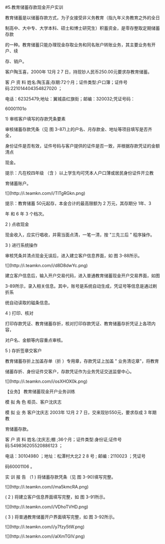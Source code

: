 #5.教育储蓄存款现金开户实训
<p>教育储蓄是以储蓄存款方式，为子女接受非义务教育（指九年义务教育之外的全日 </p>
<p>制高中、大中专、大学本科、硕士和博士研究生）积蓄资金，是零存整取定期储蓄存款 </p>
<p>的一种。教育储蓄只能办理现金存取业务和同名账户转账业务，其主要业务有开户、续 </p>
<p>存、销户。 </p>
<p> 客户陶玉喜，2000年 12月 2 7 日，持现钞人民币250.00元要求存教育储蓄。 </p>
<p> 客 户 资 料 姓名:陶玉喜;存期:72个月；证件类型:户口簿；证件号码:221014404354827020 ； </p>
<p> 电话：62325479;地址：翼城县红旗街；邮编：320032;凭证号码： </p>
<p> 60001101o </p>
<p> 1) 审核客户填写的存款凭条要素 </p>
<p> 审核储蓄存款凭条（见 图 3-87)上的户名、月存款金、地址等项目填写是否齐全， </p>
<p>身份证件是否有效，证件号码与客户提供的证件是否一致，并根据存款凭证的金额清点 </p>
<p>现金。 </p>
<p> 提示：凡在校四年级 （含 ）以上学生均可凭本人户口薄或居民身份证件开立教 </p>
<p>育储蓄账户。</p>
<p>![](http://i.teamkn.com/i/TlTgRGkn.png)</p>
<p> 提示：教育储蓄 50元起存，本金合计的最高限额为 2 万元，其存期分 1年、3 </p>
<p>年 和 6 年 3 个档次。 </p>
<p>2 ) 点收现金 </p>
<p> 现金收入，应实行唱收，并需当面点清，一笔一清，按 &quot;三先三后 &quot; 程序操作。 </p>
<p>3 ) 进行系统操作 </p>
<p> 审核凭条并清点现金无误后，进入建立客户信息界面，如 图 3-88所示。 </p>
<p>![](http://i.teamkn.com/i/d8D8dwYc.png)</p>
<p>建立客户信息后，输入开户交易代码，进入普通教育储蓄现金开户交易界面，如图 </p>
<p>3-89所示，录入相关信息。其中，账号是系统自动生成，凭证号等信息是通过刷折系 </p>
<p>统自动读取的磁条信息。 </p>
<p>4 ) 打印、核对 </p>
<p> 打印存款凭证、教育储蓄存折，核对打印存款凭证、教育储蓄存折凭证上各项内容， </p>
<p>对户名、金额等内容重点审核。 </p>
<p>5 ) 存折签章交客户 </p>
<p> 教育储蓄存折上加盖存单（折 ）专用章，存款凭证上加盖 &quot; 业务清讫章&quot;，将教育 </p>
<p>储蓄存折、身份证件交客户，存款凭证作为业务凭证交送监督中心。 </p>
<p>![](http://i.teamkn.com/i/osXHOX0k.png)</p>
<p>【业务】  教育储蓄现金开户业务训练 </p>
<p>模 拟 角 色 柜员、客户沈庆志 </p>
<p>模 拟 业 务 客户沈庆志 2003年 12月 2 7 日，交来现钞550元，要求存成 3 年期教 </p>
<p> 育储蓄存款。 </p>
<p>客 户 资 料 姓名:沈庆志;棚          ;36个月；证件类型:身份证;证件号码:549836205520886123 ； </p>
<p> 电话：30104980 ；地址：松潭村大北2 2 8 号 ;             邮编 :  2110023 ；凭证号 </p>
<p> 码60001106 。 </p>
<p>实 训 报 告  （1 ) 将储蓄存款凭条（见 图 3-90)填写完整。</p>
<p>![](http://i.teamkn.com/i/ma5kmcRA.png)</p>
<p>( 2 ) 将建立客户信息界面填写完整，如 图 3-91所示。</p>
<p>![](http://i.teamkn.com/i/VDhoTVHD.png)</p>
<p>( 3 ) 将普通教育储蓄开户界面填写完整，如 图 3-92所示。</p>
<p>![](http://i.teamkn.com/i/y7fzy5tW.png)</p>
<p>![](http://i.teamkn.com/i/alXmTGIV.png)</p>